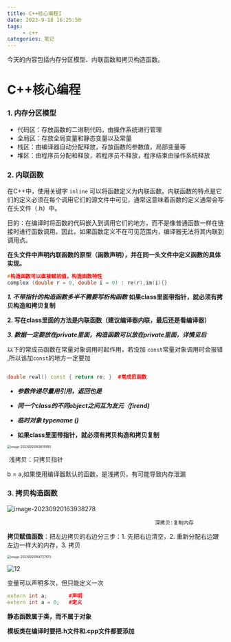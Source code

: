 ```yaml
---
title: C++核心编程I
date: 2023-9-18 16:25:50
tags: 
     - c++
categories: 笔记
---
```


今天的内容包括内存分区模型、内联函数和拷贝构造函数。
<!-- more -->

# C++核心编程


### 1. 内存分区模型

- 代码区：存放函数的二进制代码，由操作系统进行管理
- 全局区：存放全局变量和静态变量以及常量
- 栈区：由编译器自动分配释放，存放函数的参数值，局部变量等
- 堆区：由程序员分配和释放，若程序员不释放，程序结束由操作系统释放

### 2. 内联函数

在C++中，使用关键字 `inline` 可以将函数定义为内联函数。内联函数的特点是它们的定义必须在每个调用它们的源文件中可见，通常这意味着函数的定义通常会写在头文件（.h）中。

目的：在编译时将函数的代码嵌入到调用它们的地方，而不是像普通函数一样在链接时进行函数调用。因此，如果函数定义不在可见范围内，编译器无法将其内联到调用点。

**在头文件中声明内联函数的原型（函数声明），并在同一头文件中定义函数的具体实现。**

```c++
#构造函数可以直接赋初值，构造函数特性
complex (double r = 0, double i = 0) : re(r),im(i){}
```

***1. 不带指针的构造函数多半不需要写析构函数***	     	**如果class里面带指针，就必须有拷贝构造和拷贝复制**

**2. 写在class里面的方法是内联函数（建议编译器内联，最后还是看编译器）**

***3. 数据一定要放在private里面，构造函数可以放在private里面，详情见后***

以下的常成员函数在常量对象调用时起作用，若没加 `const`常量对象调用时会报错 ,所以该加`const`的地方一定要加

```c++

double real() const { return re; }  #常成员函数

```

- ***参数传递尽量用引用，返回也是***
- ***同一个class的不同object之间互为友元（firend)***
- ***临时对象  typename ()***

- **如果class里面带指针，就必须有拷贝构造和拷贝复制**

<img src="https://glf-1309623969.cos.ap-shanghai.myqcloud.com/img/image-20230920163619993.png" alt="image-20230920163619993" style="zoom:50%;" />

​																									浅拷贝：只拷贝指针

b = a,如果使用编译器默认的函数，是浅拷贝，有可能导致内存泄漏

### 3. **拷贝构造函数**

![image-20230920163938278](https://glf-1309623969.cos.ap-shanghai.myqcloud.com/img/image-20230920163938278.png)

													深拷贝:复制内存

**拷贝赋值函数**：把左边拷贝的右边分三步：1. 先把右边清空，2. 重新分配右边跟左边一样大的内存，3. 拷贝

<img src="https://glf-1309623969.cos.ap-shanghai.myqcloud.com/img/image-20230920164727873.png" alt="image-20230920164727873" style="zoom:50%;" />

![12](https://glf-1309623969.cos.ap-shanghai.myqcloud.com/img/image-20230920200351109.png)

变量可以声明多次，但只能定义一次

```c++
extern int a;		#声明
extern int a = 0;   #定义
```

**静态函数属于类，而不属于对象**

**模板类在编译时要把.h文件和.cpp文件都要添加**
